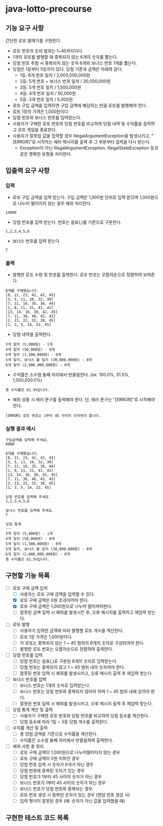 # java-lotto-precourse

## 기능 요구 사항
간단한 로또 발매기를 구현한다.

- 로또 번호의 숫자 범위는 1~45까지이다.
- 1개의 로또를 발행할 때 중복되지 않는 6개의 숫자를 뽑는다.
- 당첨 번호 추첨 시 중복되지 않는 숫자 6개와 보너스 번호 1개를 뽑는다.
- 당첨은 1등부터 5등까지 있다. 당첨 기준과 금액은 아래와 같다.
  - 1등: 6개 번호 일치 / 2,000,000,000원
  - 2등: 5개 번호 + 보너스 번호 일치 / 30,000,000원
  - 3등: 5개 번호 일치 / 1,500,000원
  - 4등: 4개 번호 일치 / 50,000원
  - 5등: 3개 번호 일치 / 5,000원
- 로또 구입 금액을 입력하면 구입 금액에 해당하는 만큼 로또를 발행해야 한다.
- 로또 1장의 가격은 1,000원이다.
- 당첨 번호와 보너스 번호를 입력받는다.
- 사용자가 구매한 로또 번호와 당첨 번호를 비교하여 당첨 내역 및 수익률을 출력하고 로또 게임을 종료한다.
- 사용자가 잘못된 값을 입력할 경우 IllegalArgumentException을 발생시키고, "[ERROR]"로 시작하는 에러 메시지를 출력 후 그 부분부터 입력을 다시 받는다.
  - Exception이 아닌 IllegalArgumentException, IllegalStateException 등과 같은 명확한 유형을 처리한다.

## 입출력 요구 사항

### 입력
- 로또 구입 금액을 입력 받는다. 구입 금액은 1,000원 단위로 입력 받으며 1,000원으로 나누어 떨어지지 않는 경우 예외 처리한다.
```
14000
```

- 당첨 번호를 입력 받는다. 번호는 쉼표(,)를 기준으로 구분한다.
```
1,2,3,4,5,6
```

- 보너스 번호를 입력 받는다.
```
7
```

### 출력
- 발행한 로또 수량 및 번호를 출력한다. 로또 번호는 오름차순으로 정렬하여 보여준다.

```
8개를 구매했습니다.
[8, 21, 23, 41, 42, 43] 
[3, 5, 11, 16, 32, 38] 
[7, 11, 16, 35, 36, 44] 
[1, 8, 11, 31, 41, 42] 
[13, 14, 16, 38, 42, 45] 
[7, 11, 30, 40, 42, 43] 
[2, 13, 22, 32, 38, 45] 
[1, 3, 5, 14, 22, 45]
```

- 당첨 내역을 출력한다.
```
3개 일치 (5,000원) - 1개
4개 일치 (50,000원) - 0개
5개 일치 (1,500,000원) - 0개
5개 일치, 보너스 볼 일치 (30,000,000원) - 0개
6개 일치 (2,000,000,000원) - 0개
```

- 수익률은 소수점 둘째 자리에서 반올림한다. (ex. 100.0%, 51.5%, 1,000,000.0%)
```
총 수익률은 62.5%입니다.
```

- 예외 상황 시 에러 문구를 출력해야 한다. 단, 에러 문구는 "[ERROR]"로 시작해야 한다.
```
[ERROR] 로또 번호는 1부터 45 사이의 숫자여야 합니다.
```

### 실행 결과 예시
```
구입금액을 입력해 주세요.
8000

8개를 구매했습니다.
[8, 21, 23, 41, 42, 43] 
[3, 5, 11, 16, 32, 38] 
[7, 11, 16, 35, 36, 44] 
[1, 8, 11, 31, 41, 42] 
[13, 14, 16, 38, 42, 45] 
[7, 11, 30, 40, 42, 43] 
[2, 13, 22, 32, 38, 45] 
[1, 3, 5, 14, 22, 45]

당첨 번호를 입력해 주세요.
1,2,3,4,5,6

보너스 번호를 입력해 주세요.
7

당첨 통계
---
3개 일치 (5,000원) - 1개
4개 일치 (50,000원) - 0개
5개 일치 (1,500,000원) - 0개
5개 일치, 보너스 볼 일치 (30,000,000원) - 0개
6개 일치 (2,000,000,000원) - 0개
총 수익률은 62.5%입니다.

```

## 구현할 기능 목록
- [ ] 로또 구매 금액 입력
    - [ ] 사용자는 로또 구매 금액을 입력할 수 있다.
    - [x] 로또 구매 금액은 0원 초과이어야 한다.
    - [x] 로또 구매 금액은 1,000원으로 나누어 떨어져야한다.
    - [ ] 잘못된 금액 입력 시 예외를 발생시킨 후, 오류 메시지를 출력하고 재입력 받는다.

- [ ] 로또 발행
  - [ ] 사용자가 입력한 금액에 따라 발행할 로또 개수를 계산한다.
  - [ ] 로또 1장 가격은 1,000원이다.
  - [ ] 각 로또는 중복되지 않는 1 ~ 45 범위의 6개의 숫자로 구성되어야 한다.
  - [ ] 발행한 로또 번호는 오름차순으로 정렬하여 출력한다.

- [ ] 당첨 번호를 입력
  - [ ] 당첨 번호는 쉼표(,)로 구분된 6개의 숫자로 입력받는다.
  - [ ] 당첨 번호는 중복되지 않고 1 ~ 45 범위 내의 숫자여야 한다.
  - [ ] 잘못된 번호 입력 시 예외를 발생시키고, 오류 메시지 출력 후 재입력 받는다.

- [ ] 보너스 번호를 입력
  - [ ] 보너스 번호는 1개의 숫자로 입력받는다.
  - [ ] 보너스 번호는 당첨 번호와 중복되지 않아야 하며 1 ~ 45 범위 내에 있어야 한다.
  - [ ] 잘못된 번호 입력 시 예외를 발생시키고, 오류 메시지 출력 후 재입력 받는다.

- [ ] 당첨 통계 계산 및 출력
  - [ ] 사용자가 구매한 로또 번호와 당첨 번호를 비교하여 당첨 등수를 계산한다.
  - [ ] 당첨 등수에 따라 1등 ~ 5등 당첨 개수를 출력한다.

- [ ] 수익률 계산 및 출력
  - [ ] 총 당첨 금액을 기준으로 수익률을 계산한다.
  - [ ] 수익률은 소수점 둘째 자리에서 반올림하여 출력한다.

- [ ] 예외 사항 총 정리
    - [ ] 로또 구매 금액이 1,000원으로 나누어떨어지지 않는 경우
    - [ ] 로또 구매 금액이 0원 이하인 경우
    - [ ] 당첨 번호 입력 시 숫자가 6개가 아닌 경우 
    - [ ] 당첨 번호에 중복된 숫자가 있는 경우 
    - [ ] 당첨 번호가 1부터 45 사이의 숫자가 아닌 경우 
    - [ ] 보너스 번호가 1부터 45 사이의 숫자가 아닌 경우 
    - [ ] 보너스 번호가 당첨 번호와 중복되는 경우 
    - [ ] 로또 번호 생성 시 중복된 숫자가 있는 경우 (랜덤 번호 생성 시)
    - [ ] 입력 형식이 잘못된 경우 (예: 숫자가 아닌 값을 입력했을 때)
  
## 구현한 테스트 코드 목록

